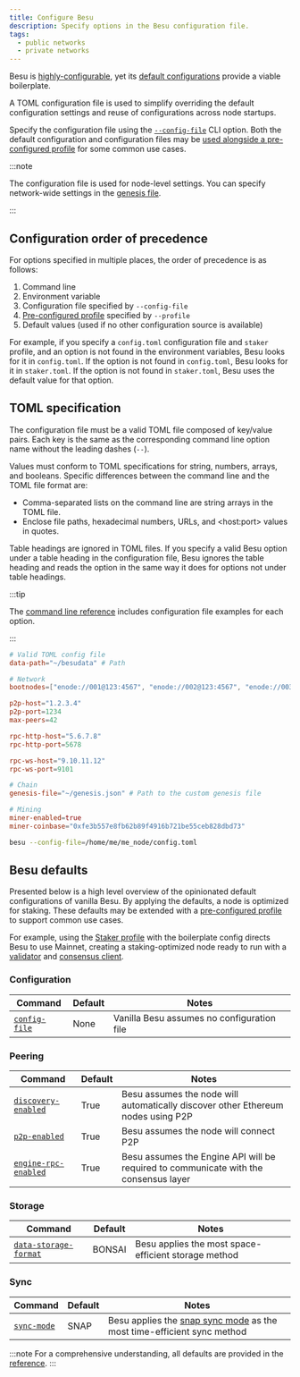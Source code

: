 ```yaml
---
title: Configure Besu
description: Specify options in the Besu configuration file.
tags:
  - public networks
  - private networks
---
```


Besu is [highly-configurable](index.md#configuration-order-of-precedence), yet its [default configurations](#besu-defaults) provide a viable boilerplate.

A TOML configuration file is used to simplify overriding the default configuration settings and reuse of configurations across node startups.

Specify the configuration file using the [`--config-file`](../../reference/cli/options.md#config-file) CLI option. Both the default configuration and configuration files may be [used alongside a pre-configured profile](profile.md) for some common use cases.

:::note

The configuration file is used for node-level settings. You can specify network-wide settings in the [genesis file](../../concepts/genesis-file.md).

:::

## Configuration order of precedence

For options specified in multiple places, the order of precedence is as follows:

1. Command line
2. Environment variable
3. Configuration file specified by `--config-file`
4. [Pre-configured profile](profile.md) specified by `--profile`
5. Default values (used if no other configuration source is available)

For example, if you specify a `config.toml` configuration file and `staker` profile, and an option
is not found in the environment variables, Besu looks for it in `config.toml`.
If the option is not found in `config.toml`, Besu looks for it in `staker.toml`.
If the option is not found in `staker.toml`, Besu uses the default value for that option.

## TOML specification

The configuration file must be a valid TOML file composed of key/value pairs. Each key is the same as the corresponding command line option name without the leading dashes (`--`).

Values must conform to TOML specifications for string, numbers, arrays, and booleans. Specific differences between the command line and the TOML file format are:

- Comma-separated lists on the command line are string arrays in the TOML file.
- Enclose file paths, hexadecimal numbers, URLs, and &lt;host:port> values in quotes.

Table headings are ignored in TOML files. If you specify a valid Besu option under a table heading in the configuration file, Besu ignores the table heading and reads the option in the same way it does for options not under table headings.

:::tip

The [command line reference](../../reference/cli/options.md) includes configuration file examples for each option.

:::

```toml title="Sample TOML configuration file"
# Valid TOML config file
data-path="~/besudata" # Path

# Network
bootnodes=["enode://001@123:4567", "enode://002@123:4567", "enode://003@123:4567"]

p2p-host="1.2.3.4"
p2p-port=1234
max-peers=42

rpc-http-host="5.6.7.8"
rpc-http-port=5678

rpc-ws-host="9.10.11.12"
rpc-ws-port=9101

# Chain
genesis-file="~/genesis.json" # Path to the custom genesis file

# Mining
miner-enabled=true
miner-coinbase="0xfe3b557e8fb62b89f4916b721be55ceb828dbd73"
```

```bash title="Starting Besu with a configuration file"
besu --config-file=/home/me/me_node/config.toml
```
## Besu defaults

Presented below is a high level overview of the opinionated default configurations of vanilla Besu. By applying the defaults, a node is optimized for staking. These defaults may be extended with a [pre-configured profile](profile.md) to support common use cases.

For example, using the [Staker profile](profile.md#staker-profile) with the boilerplate config directs Besu to use Mainnet, creating a staking-optimized node ready to run with a [validator](https://ethereum.org/en/developers/docs/nodes-and-clients/node-architecture/#validators) and [consensus client](https://ethereum.org/en/developers/docs/nodes-and-clients/node-architecture/#consensus-client).

### Configuration

|Command|Default|Notes|
|---------------------------|--------------------|------------------------------------------|
|[`config-file`](../../reference/cli/options.md#config-file)|None|Vanilla Besu assumes no configuration file|


### Peering

|Command|Default|Notes|
|---------------------------|--------------------|------------------------------------------|
|[`discovery-enabled`](../../reference/cli/options.md#discovery-enabled)|True|Besu assumes the node will automatically discover other Ethereum nodes using P2P|
|[`p2p-enabled`](../../reference/cli/options.md#p2p-enabled)|True|Besu assumes the node will connect P2P|
|[`engine-rpc-enabled`](../../reference/cli/options.md#engine-rpc-enabled)|True|Besu assumes the Engine API will be required to communicate with the consensus layer|


### Storage

|Command|Default|Notes|
|---------------------------|--------------------|------------------------------------------|
|[`data-storage-format`](../../reference/cli/options.md#data-storage-format)|BONSAI|Besu applies the most space-efficient storage method|

### Sync

|Command|Default|Notes|
|---------------------------|--------------------|------------------------------------------|
|[`sync-mode`](../../reference/cli/options.md#sync-mode)|SNAP|Besu applies the [snap sync mode](../../get-started/connect/sync-node.md#snap-synchronization) as the most time-efficient sync method|

:::note
For a comprehensive understanding, all defaults are provided in the [reference](../../reference/cli/options.md).
:::